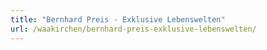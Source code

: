 ```yaml
---
title: "Bernhard Preis - Exklusive Lebenswelten"
url: /waakirchen/bernhard-preis-exklusive-lebenswelten/
---
```

